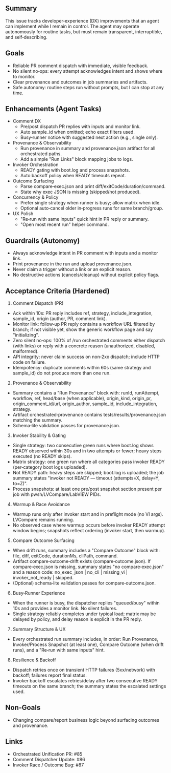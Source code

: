 ## Summary
This issue tracks developer‑experience (DX) improvements that an agent can implement while I remain in control. The agent may operate autonomously for routine tasks, but must remain transparent, interruptible, and self‑describing.

## Goals
- Reliable PR comment dispatch with immediate, visible feedback.
- No silent no‑ops: every attempt acknowledges intent and shows where to monitor.
- Clear provenance and outcomes in job summaries and artifacts.
- Safe autonomy: routine steps run without prompts, but I can stop at any time.

## Enhancements (Agent Tasks)
- Comment DX
  - Pre/post dispatch PR replies with inputs and monitor link.
  - Auto sample_id when omitted; echo exact filters used.
  - Busy‑runner notice with suggested next action (e.g., single only).
- Provenance & Observability
  - Run provenance in summary and provenance.json artifact for all orchestrated paths.
  - Add a simple "Run Links" block mapping jobs to logs.
- Invoker Orchestration
  - READY gating with boot.log and process snapshots.
  - Auto backoff policy when READY timeouts repeat.
- Outcome Surfacing
  - Parse compare‑exec.json and print diff/exitCode/duration/command.
  - State why exec JSON is missing (skipped/not produced).
- Concurrency & Policy
  - Prefer single strategy when runner is busy; allow matrix when idle.
  - Optional auto‑cancel older in‑progress runs for same branch/group.
- UX Polish
  - "Re‑run with same inputs" quick hint in PR reply or summary.
  - "Open most recent run" helper command.

## Guardrails (Autonomy)
- Always acknowledge intent in PR comment with inputs and a monitor link.
- Print provenance in the run and upload provenance.json.
- Never claim a trigger without a link or an explicit reason.
- No destructive actions (cancels/cleanup) without explicit policy flags.

## Acceptance Criteria (Hardened)
1) Comment Dispatch (PR)
- Ack within 10s: PR reply includes ref, strategy, include_integration, sample_id, origin (author, PR, comment link).
- Monitor link: follow‑up PR reply contains a workflow URL filtered by branch; if not visible yet, show the generic workflow page and say "initializing".
- Zero silent no‑ops: 100% of /run orchestrated comments either dispatch (with links) or reply with a concrete reason (unauthorized, disabled, malformed).
- API integrity: never claim success on non‑2xx dispatch; include HTTP code on failure.
- Idempotency: duplicate comments within 60s (same strategy and sample_id) do not produce more than one run.

2) Provenance & Observability
- Summary contains a "Run Provenance" block with: runId, runAttempt, workflow, ref, head/base (when applicable), origin_kind, origin_pr, origin_comment_id/url, origin_author, sample_id, include_integration, strategy.
- Artifact orchestrated‑provenance contains tests/results/provenance.json matching the summary.
- Schema‑lite validation passes for provenance.json.

3) Invoker Stability & Gating
- Single strategy: two consecutive green runs where boot.log shows READY observed within 30s and in two attempts or fewer; heavy steps executed (no READY skips).
- Matrix strategy: one green run where all categories pass invoker READY (per‑category boot logs uploaded).
- Not READY path: heavy steps are skipped; boot.log is uploaded; the job summary states "invoker not READY — timeout (attempts=X, delay=Y, to=Z)".
- Process snapshots: at least one pre/post snapshot section present per job with pwsh/LVCompare/LabVIEW PIDs.

4) Warmup & Race Avoidance
- Warmup runs only after invoker start and in preflight mode (no VI args). LVCompare remains running.
- No observed case where warmup occurs before invoker READY attempt window begins; snapshots reflect ordering (invoker start, then warmup).

5) Compare Outcome Surfacing
- When drift runs, summary includes a "Compare Outcome" block with: file, diff, exitCode, durationMs, cliPath, command.
- Artifact compare‑outcome‑drift exists (compare‑outcome.json). If compare‑exec.json is missing, summary states "no compare‑exec.json" and a reason code: no_exec_json | no_cli | missing_vi | invoker_not_ready | skipped.
- (Optional) schema‑lite validation passes for compare‑outcome.json.

6) Busy‑Runner Experience
- When the runner is busy, the dispatcher replies "queued/busy" within 10s and provides a monitor link. No silent failures.
- Single strategy reliably completes under typical load; matrix may be delayed by policy, and delay reason is explicit in the PR reply.

7) Summary Structure & UX
- Every orchestrated run summary includes, in order: Run Provenance, Invoker/Process Snapshot (at least one), Compare Outcome (when drift runs), and a "Re‑run with same inputs" hint.

8) Resilience & Backoff
- Dispatch retries once on transient HTTP failures (5xx/network) with backoff; failures report final status.
- Invoker backoff escalates retries/delay after two consecutive READY timeouts on the same branch; the summary states the escalated settings used.

## Non‑Goals
- Changing compare/report business logic beyond surfacing outcomes and provenance.

## Links
- Orchestrated Unification PR: #85
- Comment Dispatcher Update: #86
- Invoker Race / Outcome Bug: #87

